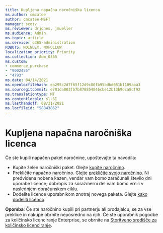 ```yaml
---
title: Kupljena napačna naročniška licenca
ms.author: cmcatee
author: cmcatee-MSFT
manager: scotv
ms.reviewer: drjones, jmueller
ms.audience: Admin
ms.topic: article
ms.service: o365-administration
ROBOTS: NOINDEX, NOFOLLOW
localization_priority: Priority
ms.collection: Adm_O365
ms.custom:
- commerce_purchase
- "9002455"
- "4793"
ms.date: 04/14/2021
ms.openlocfilehash: ea295c2d7f65f12d9c80fb95bdbd081b1109aaa3
ms.sourcegitcommit: e781da003fb7b878854846cbe12b13b9dca8df92
ms.translationtype: MT
ms.contentlocale: sl-SI
ms.lasthandoff: 08/31/2021
ms.locfileid: "58843862"
---
```

# <a name="purchased-wrong-subscription-license"></a>Kupljena napačna naročniška licenca

Če ste kupili napačen paket naročnine, upoštevajte ta navodila:

- Kupite želen naročniški paket. Glejte [kupite naročnino](https://docs.microsoft.com/alchemyinsights/buy-a-subscription-to-office-365-for-business).
- Prekličite napačno naročnino. Glejte [prekličite svojo naročnino](https://docs.microsoft.com/alchemyinsights/canceling-your-office-365-subscription).
Ni predvidena nobena kazen, vendar vam bomo zaračunali število dni uporabe licence; dobropis za sorazmerni del vam bomo vrnili v naslednjem obračunskem ciklu.
- Dodelite licence uporabnikom znotraj novega paketa. Glejte [kako dodeliti licenco](https://docs.microsoft.com/alchemyinsights/how-to-assign-a-license-to-a-user).

**Opomba**: Če ste naročnino kupili pri partnerju ali prodajalcu, se za vse preklice in nakupe obrnite neposredno na njih. Če ste uporabnik pogodbe za količinsko licenciranje Enterprise, se obrnite na [Storitveno središče za količinsko licenciranje](https://support.microsoft.com/help/4471406/how-to-contact-the-microsoft-volume-licensing-service-center).
